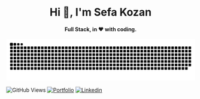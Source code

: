 
<h1 align="center">Hi 👋, I'm Sefa Kozan</h1>
<h4 align="center">Full Stack, in ❤️ with coding.</h4>

![Snake animation](github-contribution-grid-snake.svg)

![GitHub Views](https://komarev.com/ghpvc/?username=sefakozan&color=ff2929)
[![Portfolio](https://img.shields.io/badge/Portfolio-ff2929.svg?logo=firefox&logoWidth=20&logoColor=#ffffff)](https://sefakozan.com/)
[![Linkedin](https://img.shields.io/badge/Linkedin-ff2929.svg?logo=linkedin&logoWidth=20)](https://www.linkedin.com/in/sefa-kozan/)

